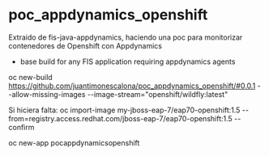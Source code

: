 # poc_appdynamics_openshift
Extraido de fis-java-appdynamics, haciendo una poc para monitorizar contenedores de Openshift con Appdynamics

* base build for any FIS application requiring appdynamics agents


oc new-build https://github.com/juantimonescalona/poc_appdynamics_openshift/#0.0.1 --allow-missing-images --image-stream="openshift/wildfly:latest"

Si hiciera falta:
oc import-image my-jboss-eap-7/eap70-openshift:1.5 --from=registry.access.redhat.com/jboss-eap-7/eap70-openshift:1.5 --confirm

oc new-app pocappdynamicsopenshift
